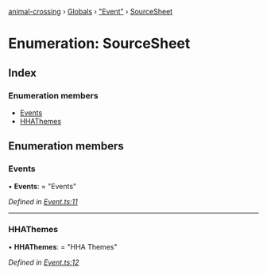 [animal-crossing](../README.md) › [Globals](../globals.md) › ["Event"](../modules/_event_.md) › [SourceSheet](_event_.sourcesheet.md)

# Enumeration: SourceSheet

## Index

### Enumeration members

* [Events](_event_.sourcesheet.md#events)
* [HHAThemes](_event_.sourcesheet.md#hhathemes)

## Enumeration members

###  Events

• **Events**: = "Events"

*Defined in [Event.ts:11](https://github.com/Norviah/animal-crossing/blob/8493ef6/module/types/Event.ts#L11)*

___

###  HHAThemes

• **HHAThemes**: = "HHA Themes"

*Defined in [Event.ts:12](https://github.com/Norviah/animal-crossing/blob/8493ef6/module/types/Event.ts#L12)*
